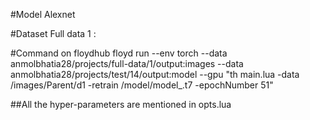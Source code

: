 
#Model
Alexnet

#Dataset
Full data 1 : 


#Command on floydhub
floyd run --env torch --data anmolbhatia28/projects/full-data/1/output:images --data anmolbhatia28/projects/test/14/output:model --gpu "th main.lua -data /images/Parent/d1 -retrain /model/model_.t7 -epochNumber 51"

##All the hyper-parameters are mentioned in opts.lua

